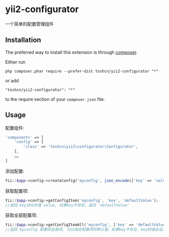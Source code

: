 yii2-configurator
=================
一个简单的配置管理组件

Installation
------------

The preferred way to install this extension is through [composer](http://getcomposer.org/download/).

Either run

```
php composer.phar require --prefer-dist toshcn/yii2-configurator "*"
```

or add

```
"toshcn/yii2-configurator": "*"
```

to the require section of your `composer.json` file.


Usage
-----

配置组件:

```php
'components' => [
    'config' => [
        'class' => 'toshcn\yii2\configurator\Configurator',
    ],
    ……
]

```

添加配置:
```php
Yii::$app->config->createConfig('myconfig', json_encode(['key' => 'value']), 'my first config');
```

获取配置项:
```php
Yii::$app->config->getConfigItem('myconfig', 'key', 'defaultValue');
//返回 key对应的值 value, 如果key不存在，返回 'defaultValue'
```

获取全部配置项:
```php
Yii::$app->config->getConfigItemAll('myconfig', ['key' => 'defaultValue']);
//返回 myconfig 配置的全部项, 可以指定配置项的默认值，如果key不存在，key的值会设为'defaultValue'
```


